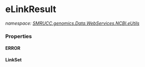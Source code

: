 ﻿# eLinkResult
_namespace: [SMRUCC.genomics.Data.WebServices.NCBI.eUtils](./index.md)_






### Properties

#### ERROR

#### LinkSet


